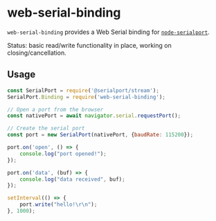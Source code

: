 # web-serial-binding

`web-serial-binding` provides a Web Serial binding for [`node-serialport`](https://github.com/serialport/node-serialport).

Status: basic read/write functionality in place, working on closing/cancellation.

## Usage

```javascript
const SerialPort = require('@serialport/stream');
SerialPort.Binding = require('web-serial-binding');

// Open a port from the browser
const nativePort = await navigator.serial.requestPort();

// Create the serial port
const port = new SerialPort(nativePort, {baudRate: 115200});

port.on('open', () => {
    console.log("port opened!");
});

port.on('data', (buf) => {
    console.log("data received", buf);
});

setInterval(() => {
    port.write("hello!\r\n");
}, 1000);

```
